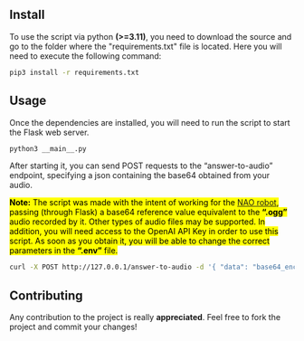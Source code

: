 ## Install

To use the script via python <b>(>=3.11)</b>, you need to download the source and go to the folder where the "requirements.txt" file is located. Here you will need to execute the following command:
```sh
pip3 install -r requirements.txt
```

## Usage
Once the dependencies are installed, you will need to run the script to start the Flask web server.<br/>
```sh
python3 __main__.py
```
After starting it, you can send POST requests to the “answer-to-audio” endpoint, specifying a json containing the base64 obtained from your audio.

<mark><b>Note:</b> The script was made with the intent of working for the <a href="https://en.wikipedia.org/wiki/Nao_(robot)">NAO robot</a>, passing (through Flask) a base64 reference value equivalent to the <b>“.ogg”</b> audio recorded by it. Other types of audio files may be supported. In addition, you will need access to the OpenAI API Key in order to use this script. As soon as you obtain it, you will be able to change the correct parameters in the <b>“.env”</b> file.</mark>

```sh
curl -X POST http://127.0.0.1/answer-to-audio -d '{ "data": "base64_encoded_audio_file" }'
```

## Contributing

Any contribution to the project is really <b>appreciated</b>. Feel free to fork the project and commit your changes!<br/>

